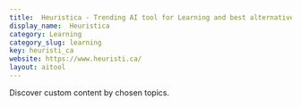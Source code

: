 ```yaml
---
title:  Heuristica - Trending AI tool for Learning and best alternatives
display_name:  Heuristica
category: Learning
category_slug: learning
key: heuristi_ca
website: https://www.heuristi.ca/
layout: aitool
---
```


Discover custom content by chosen topics.
